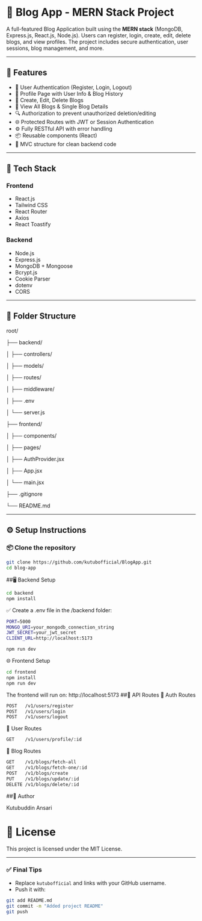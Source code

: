 # 📝 Blog App - MERN Stack Project

A full-featured Blog Application built using the **MERN stack** (MongoDB, Express.js, React.js, Node.js). Users can register, login, create, edit, delete blogs, and view profiles. The project includes secure authentication, user sessions, blog management, and more.

---

## 🚀 Features

- 🔐 User Authentication (Register, Login, Logout)
- 👤 Profile Page with User Info & Blog History
- 📝 Create, Edit, Delete Blogs
- 📃 View All Blogs & Single Blog Details
- 🔍 Authorization to prevent unauthorized deletion/editing
- 🌐 Protected Routes with JWT or Session Authentication
- ⚙️ Fully RESTful API with error handling
- 📦 Reusable components (React)
- 📁 MVC structure for clean backend code

---

## 🧰 Tech Stack

### Frontend
- React.js
- Tailwind CSS
- React Router
- Axios
- React Toastify

### Backend
- Node.js
- Express.js
- MongoDB + Mongoose
- Bcrypt.js
- Cookie Parser
- dotenv
- CORS

---

## 📂 Folder Structure

root/

├── backend/

│ ├── controllers/

│ ├── models/

│ ├── routes/

│ ├── middleware/

│ ├── .env

│ └── server.js

├── frontend/

│ ├── components/

│ ├── pages/

│ ├── AuthProvider.jsx

│ ├── App.jsx

│ └── main.jsx

├── .gitignore

└── README.md


---

## ⚙️ Setup Instructions

### 📦 Clone the repository

```bash
git clone https://github.com/kutubofficial/BlogApp.git
cd blog-app
```

##🖥️ Backend Setup
```bash
cd backend
npm install
```
✅ Create a .env file in the /backend folder:
```bash
PORT=5000
MONGO_URI=your_mongodb_connection_string
JWT_SECRET=your_jwt_secret
CLIENT_URL=http://localhost:5173
```

```bash
npm run dev
```
🌐 Frontend Setup
```bash
cd frontend
npm install
npm run dev
```
The frontend will run on: http://localhost:5173
##🧪 API Routes
🔑 Auth Routes
```bash
POST   /v1/users/register
POST   /v1/users/login
POST   /v1/users/logout
```
👤 User Routes
```bash
GET    /v1/users/profile/:id
```
📝 Blog Routes
```bash
GET    /v1/blogs/fetch-all
GET    /v1/blogs/fetch-one/:id
POST   /v1/blogs/create
PUT    /v1/blogs/update/:id
DELETE /v1/blogs/delete/:id
```
##🙌 Author

Kutubuddin Ansari


# 📝 License
This project is licensed under the MIT License.

---

### ✅ Final Tips

- Replace `kutubofficial` and links with your GitHub username.
- Push it with:

```bash
git add README.md
git commit -m "Added project README"
git push
```
